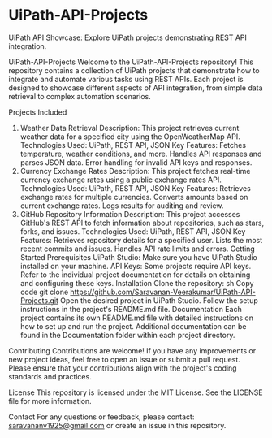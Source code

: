# UiPath-API-Projects
UiPath API Showcase: Explore UiPath projects demonstrating REST API integration.

UiPath-API-Projects
Welcome to the UiPath-API-Projects repository! This repository contains a collection of UiPath projects that demonstrate how to integrate and automate various tasks using REST APIs. Each project is designed to showcase different aspects of API integration, from simple data retrieval to complex automation scenarios.

Projects Included
1. Weather Data Retrieval
Description: This project retrieves current weather data for a specified city using the OpenWeatherMap API.
Technologies Used: UiPath, REST API, JSON
Key Features:
Fetches temperature, weather conditions, and more.
Handles API responses and parses JSON data.
Error handling for invalid API keys and responses.
2. Currency Exchange Rates
Description: This project fetches real-time currency exchange rates using a public exchange rates API.
Technologies Used: UiPath, REST API, JSON
Key Features:
Retrieves exchange rates for multiple currencies.
Converts amounts based on current exchange rates.
Logs results for auditing and review.
3. GitHub Repository Information
Description: This project accesses GitHub's REST API to fetch information about repositories, such as stars, forks, and issues.
Technologies Used: UiPath, REST API, JSON
Key Features:
Retrieves repository details for a specified user.
Lists the most recent commits and issues.
Handles API rate limits and errors.
Getting Started
Prerequisites
UiPath Studio: Make sure you have UiPath Studio installed on your machine.
API Keys: Some projects require API keys. Refer to the individual project documentation for details on obtaining and configuring these keys.
Installation
Clone the repository:
sh
Copy code
git clone https://github.com/Saravanan-Veerakumar/UiPath-API-Projects.git
Open the desired project in UiPath Studio.
Follow the setup instructions in the project's README.md file.
Documentation
Each project contains its own README.md file with detailed instructions on how to set up and run the project. Additional documentation can be found in the Documentation folder within each project directory.

Contributing
Contributions are welcome! If you have any improvements or new project ideas, feel free to open an issue or submit a pull request. Please ensure that your contributions align with the project's coding standards and practices.

License
This repository is licensed under the MIT License. See the LICENSE file for more information.

Contact
For any questions or feedback, please contact: saravananv1925@gmail.com or create an issue in this repository.
